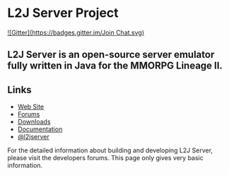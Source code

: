 L2J Server Project
==============
[![Gitter](https://badges.gitter.im/Join Chat.svg)](https://gitter.im/L2J/L2J_Server?utm_source=badge&utm_medium=badge&utm_campaign=pr-badge&utm_content=badge)

L2J Server is an open-source server emulator fully written in Java for the MMORPG Lineage II.
--------------

Links
--------------
- <a href="http://www.l2jserver.com/">Web Site</a>
- <a href="http://www.l2jserver.com/forum/">Forums</a>
- <a href="http://www.l2jserver.com/download/">Downloads</a>
- <a href="http://www.l2jserver.com/wiki/">Documentation</a>
- <a href="https://twitter.com/l2jserver">@l2jserver</a>

For the detailed information about building and developing L2J Server, please visit the developers forums. This page only gives very basic information.
